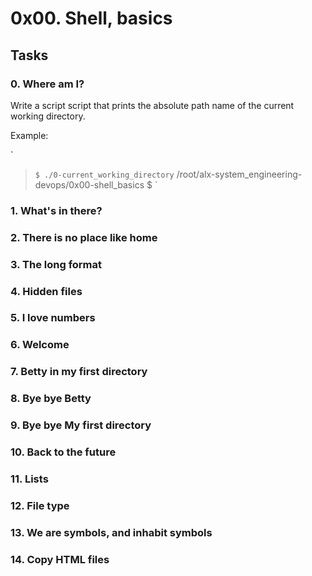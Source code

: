 # 0x00. Shell, basics

## Tasks

### 0. Where am I?

Write a script script that prints the absolute path name of the current working directory.

Example:

`
> ` $ ./0-current_working_directory `
> /root/alx-system_engineering-devops/0x00-shell_basics
> $
`

### 1. What's in there?

### 2. There is no place like home

### 3. The long format

### 4. Hidden files

### 5. I love numbers

### 6. Welcome

### 7. Betty in my first directory

### 8. Bye bye Betty

### 9. Bye bye My first directory

### 10. Back to the future

### 11. Lists

### 12. File type

### 13. We are symbols, and inhabit symbols

### 14. Copy HTML files


